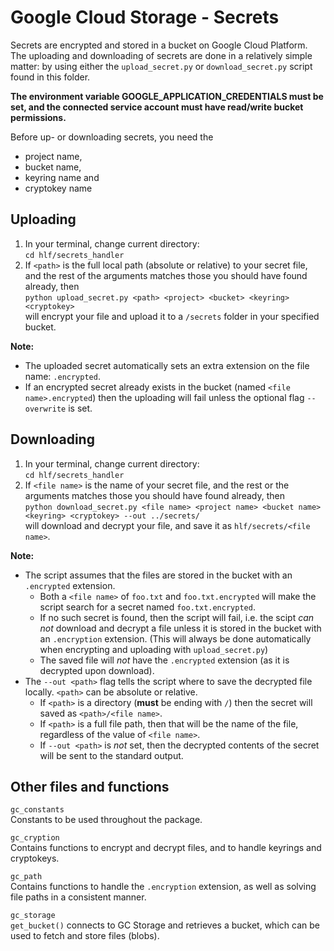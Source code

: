 # Google Cloud Storage - Secrets

Secrets are encrypted and stored in a bucket on Google Cloud Platform. The uploading and downloading of secrets are done in a relatively simple matter: by using either the `upload_secret.py` or `download_secret.py` script found in this folder.

**The environment variable GOOGLE_APPLICATION_CREDENTIALS must be set, and the connected service account must have read/write bucket permissions.**

Before up- or downloading secrets, you need the

- project name,
- bucket name,
- keyring name and
- cryptokey name

## Uploading

1. In your terminal, change current directory:  
   `cd hlf/secrets_handler`
1. If `<path>` is the full local path (absolute or relative) to your secret file, and the rest of the arguments matches those you should have found already, then  
`python upload_secret.py <path> <project> <bucket> <keyring> <cryptokey>`  
   will encrypt your file and upload it to a `/secrets` folder in your specified bucket.

**Note:**

- The uploaded secret automatically sets an extra extension on the file name: `.encrypted`.
- If an encrypted secret already exists in the bucket (named `<file name>.encrypted`) then the uploading will fail unless the optional flag `--overwrite` is set.

## Downloading

1. In your terminal, change current directory:  
   `cd hlf/secrets_handler`
1. If `<file name>` is the name of your secret file, and the rest or the arguments matches those you should have found already, then  
`python download_secret.py <file name> <project name> <bucket name> <keyring> <cryptokey> --out ../secrets/`  
   will download and decrypt your file, and save it as `hlf/secrets/<file name>`.

**Note:**

- The script assumes that the files are stored in the bucket with an `.encrypted` extension.
  - Both a `<file name>` of `foo.txt` and `foo.txt.encrypted` will make the script search for a secret named `foo.txt.encrypted`.
  - If no such secret is found, then the script will fail, i.e. the scipt _can not_ download and decrypt a file unless it is stored in the bucket with an `.encryption` extension. (This will always be done  automatically when encrypting and uploading with `upload_secret.py`)
  - The saved file will _not_ have the `.encrypted` extension (as it is decrypted upon download).
- The `--out <path>` flag tells the script where to save the decrypted file locally. `<path>` can be absolute or relative.
  - If `<path>` is a directory (**must** be ending with `/`) then the secret will saved as `<path>/<file name>`.
  - If `<path>` is a full file path, then that will be the name of the file, regardless of the value of `<file name>`.
  - If `--out <path>` is _not_ set, then the decrypted contents of the secret will be sent to the standard output.

## Other files and functions

`gc_constants`  
Constants to be used throughout the package.

`gc_cryption`  
Contains functions to encrypt and decrypt files, and to handle keyrings and cryptokeys.

`gc_path`  
Contains functions to handle the `.encryption` extension, as well as solving file paths in a consistent manner.

`gc_storage`  
`get_bucket()` connects to GC Storage and retrieves a bucket, which can be used to fetch and store files (blobs).

